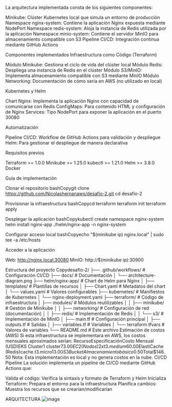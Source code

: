 La arquitectura implementada consta de los siguientes componentes:

Minikube: Clúster Kubernetes local que simula un entorno de producción
Namespace nginx-system: Contiene la aplicación Nginx expuesta mediante NodePort
Namespace redis-system: Aloja la instancia de Redis utilizada por la aplicación
Namespace minio-system: Contiene el servidor MinIO para almacenamiento compatible con S3
Pipeline CI/CD: Integración continua mediante GitHub Actions

Componentes implementados
Infraestructura como Código (Terraform)

Módulo Minikube: Gestiona el ciclo de vida del clúster local
Módulo Redis: Despliega una instancia de Redis en el clúster
Módulo S3/MinIO: Implementa almacenamiento compatible con S3 mediante MinIO
Módulo Networking: Documentación de cómo sería en AWS (no utilizado en local)

Kubernetes y Helm

Chart Nginx: Implementa la aplicación Nginx con capacidad de comunicarse con Redis
ConfigMaps: Para contenido HTML y configuración de Nginx
Services: Tipo NodePort para exponer la aplicación en el puerto 30080

Automatización

Pipeline CI/CD: Workflow de GitHub Actions para validación y despliegue
Helm: Para gestionar el despliegue de manera declarativa

Requisitos previos

Terraform >= 1.0.0
Minikube >= 1.25.0
kubectl >= 1.21.0
Helm >= 3.8.0
Docker

Guía de implementación

Clonar el repositorio
bashCopygit clone https://github.com/Nicolashernanaws/desafio-2.git
cd desafio-2

Provisionar la infraestructura
bashCopycd terraform
terraform init
terraform apply

Desplegar la aplicación
bashCopykubectl create namespace nginx-system
helm install nginx-app ./helm/nginx-app -n nginx-system

Configurar acceso local
bashCopyecho "$(minikube ip) nginx.local" | sudo tee -a /etc/hosts

Acceder a la aplicación

Web: http://nginx.local:30080
MinIO: http://$(minikube ip):30900



Estructura del proyecto
Copydesafio-2/
├── .github/workflows/    # Configuración CI/CD
├── docs/                 # Documentación
│   └── architecture-diagram.png
├── helm/nginx-app/       # Chart de Helm para Nginx
│   ├── templates/        # Plantillas de recursos
│   ├── Chart.yaml        # Metadatos del chart
│   └── values.yaml       # Valores configurables
├── kubernetes/           # Manifiestos de Kubernetes
│   └── nginx-deployment.yaml
├── terraform/            # Código de infraestructura
│   ├── modules/          # Módulos reutilizables
│   │   ├── minikube/     # Gestión de Minikube
│   │   ├── networking/   # Configuración de red (documentación)
│   │   ├── redis/        # Implementación de Redis
│   │   └── s3/           # Implementación de MinIO
│   ├── main.tf           # Configuración principal
│   ├── outputs.tf        # Salidas
│   ├── variables.tf      # Variables
│   └── terraform.tfvars  # Valores de variables
└── README.md             # Este archivo
Estimación de costos (AWS)
Si esta infraestructura se implementara en AWS, los costos mensuales aproximados serían:
RecursoEspecificaciónCosto Mensual (USD)EKS Cluster1 cluster$73.00EC2 (Nodos)2 x t3.medium$60.00ElastiCache (Redis)cache.t3.micro$13.00S3 BucketAlmacenamiento básico$0.50Total$146.50
Nota: Esta implementación es local y no genera costos en la nube.
CI/CD Pipeline
La solución implementa un pipeline de CI/CD mediante GitHub Actions que:

Valida el código: Verifica la sintaxis y formato de Terraform y Helm
Inicializa Terraform: Prepara el entorno para la infraestructura
Planifica cambios: Muestra los recursos que se crearían/modificarían

ARQUITECTURA 
![image](https://github.com/user-attachments/assets/3550618b-373f-4804-9abe-e62d17547e5e)

            
